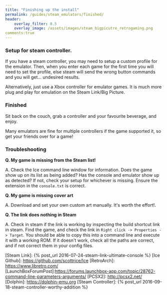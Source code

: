 ```yaml
---
title: "Finishing up the install"
permalink: /guides/steam_emulators/finished/
header:
    overlay_filter: 0.5
    overlay_image: /assets/images/steam_bigpicutre_retrogaming.png
comments:true
---
```


### Setup for steam controller.

If you have a steam controller, you may need to setup a custom profile for the emulator.  Then, when you enter each game for the first time you will need to set the profile, else steam will send the wrong button commands and you will get... undesired results.

Alternatively, just use a Xbox controller for emulator games.  It is much more plug and play for emulation on the Steam Link/Big Picture.

### Finished

Sit back on the couch, grab a controller and your favourite beverage, and enjoy.

Many emulators are fine for multiple controllers if the game supported it, so get your friends over for a game!

### Troubleshooting

**Q.    My game is missing from the Steam list!**

A.  Check the Ice command line window for information.  Does the game show up on its list as being added?  Has the console and emulator show up as detected?  If not, check your setup for whichever is missing.  Ensure the extension in the `console.txt` is correct.


**Q.  My game is missing cover art**

A.  Download and set your own custom art manually.  It's worth the effort!.


**Q.  The link does nothing in Steam**

A.  Check in steam if the link is working by inspecting the build shortcut link in steam.  Find the game, and check the link in `Right click -> Properties -> Target`.  You should be able to copy this into a command line and execute it with a working ROM.  If it doesn't work, check all the paths are correct, and if not correct them in your config files.


[Ice]: http://scottrice.github.io/Ice/
[Steam Link]: {% post_url 2016-07-24-steam-link-ultimate-console %}
[Ice Github]: https://github.com/scottrice/Ice
[RetroArch]: https://www.libretro.com/
[LaunchBoxForumPost]:https://forums.launchbox-app.com/topic/28762-command-line-parameters-arguments/
[PCSX2]: http://pcsx2.net/
[Dolphin]: https://dolphin-emu.org
[Steam Controller]: {% post_url 2016-09-18-steam-controller-worthy-addition %}